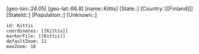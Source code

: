 ﻿---
location: [66.8,24.05]
mapzoom: [7,12] 
mapmarker: city 
type: City
tags:
- geo/City


SpocWebEntityId: 31474
isDeleted: false
confidential: public

---
[geo-lon::24.05]
[geo-lat::66.8]
[name::Kittis]
[State::]
[Country::[[Finland]]]
[StateId::]
[Population::]
[Unknown::]


```leaflet
id: Kittis
coordinates: [[Kittis]]
markerFile: [[Kittis]]
defaultZoom: 11 
maxZoom: 18
```
